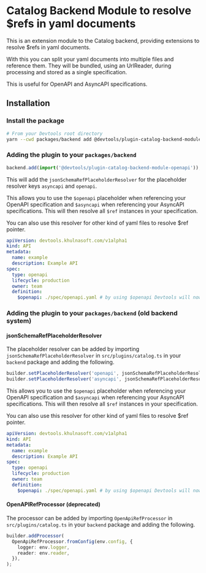 # Catalog Backend Module to resolve $refs in yaml documents

This is an extension module to the Catalog backend, providing extensions to resolve $refs in yaml documents.

With this you can split your yaml documents into multiple files and reference them. They will be bundled, using an UrlReader, during processing and stored as a single specification.

This is useful for OpenAPI and AsyncAPI specifications.

## Installation

### Install the package

```bash
# From your Devtools root directory
yarn --cwd packages/backend add @devtools/plugin-catalog-backend-module-openapi
```

### Adding the plugin to your `packages/backend`

```ts title="packages/backend/src/index.ts"
backend.add(import('@devtools/plugin-catalog-backend-module-openapi'));
```

This will add the `jsonSchemaRefPlaceholderResolver` for
the placeholder resolver keys `asyncapi` and `openapi`.

This allows you to use the `$openapi` placeholder when referencing your OpenAPI specification and `$asyncapi` when referencing your AsyncAPI specifications. This will then resolve all `$ref` instances in your specification.

You can also use this resolver for other kind of yaml files to resolve $ref pointer.

```yaml
apiVersion: devtools.khulnasoft.com/v1alpha1
kind: API
metadata:
  name: example
  description: Example API
spec:
  type: openapi
  lifecycle: production
  owner: team
  definition:
    $openapi: ./spec/openapi.yaml # by using $openapi Devtools will now resolve all $ref instances
```

### Adding the plugin to your `packages/backend` (old backend system)

#### **jsonSchemaRefPlaceholderResolver**

The placeholder resolver can be added by importing `jsonSchemaRefPlaceholderResolver` in `src/plugins/catalog.ts` in your `backend` package and adding the following.

```ts
builder.setPlaceholderResolver('openapi', jsonSchemaRefPlaceholderResolver);
builder.setPlaceholderResolver('asyncapi', jsonSchemaRefPlaceholderResolver);
```

This allows you to use the `$openapi` placeholder when referencing your OpenAPI specification and `$asyncapi` when referencing your AsyncAPI specifications. This will then resolve all `$ref` instances in your specification.

You can also use this resolver for other kind of yaml files to resolve $ref pointer.

```yaml
apiVersion: devtools.khulnasoft.com/v1alpha1
kind: API
metadata:
  name: example
  description: Example API
spec:
  type: openapi
  lifecycle: production
  owner: team
  definition:
    $openapi: ./spec/openapi.yaml # by using $openapi Devtools will now resolve all $ref instances
```

#### **OpenAPIRefProcessor** (deprecated)

The processor can be added by importing `OpenApiRefProcessor` in `src/plugins/catalog.ts` in your `backend` package and adding the following.

```ts
builder.addProcessor(
  OpenApiRefProcessor.fromConfig(env.config, {
    logger: env.logger,
    reader: env.reader,
  }),
);
```
